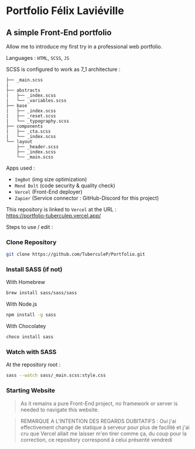 # Portfolio Félix Laviéville 
## A simple Front-End portfolio

Allow me to introduce my first try in a professional web portfolio.

Languages : `HTML`, `SCSS`, `JS`

SCSS is configured to work as 7_1 architecture :
```
├── _main.scss
|
├── abstracts
|   ├── _index.scss
|   └── _variables.scss
├── base
|   ├── _index.scss
|   ├── _reset.scss
|   └── _typography.scss
├── components
|   ├── _cta.scss
|   └── _index.scss
└── layout
    ├── _header.scss
    ├── _index.scss
    └── _main.scss
```

Apps used :
- `ImgBot` (img size optimization)
- `Mend Bolt` (code security & quality check)
- `Vercel` (Front-End deployer)
- `Zapier` (Service connector : GitHub-Discord for this project)

This repository is linked to `Vercel` at the URL :<br> https://portfolio-tuberculep.vercel.app/


Steps to use / edit :

### Clone Repository
```sh
git clone https://github.com/TuberculeP/Portfolio.git
```
### Install SASS (if not)

With Homebrew
```sh
brew install sass/sass/sass
```
With Node.js
```sh
npm install -g sass
```
With Chocolatey
```sh
choco install sass
```

### Watch with SASS

At the repository root :
```sh
sass --watch sass/_main.scss:style.css
```
### Starting Website

> As it remains a pure Front-End project, no framework or server is needed to navigate this website.

> REMARQUE A L'INTENTION DES REGARDS DUBITATIFS : Oui j'ai effectivement changé de statique à serveur pour plus de facilité et j'ai cru que Vercel allait me laisser m'en tirer comme ça, du coup pour la correction, ce repository correspond à celui présenté vendredi

